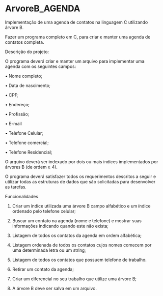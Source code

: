 # ArvoreB_AGENDA
Implementação de uma agenda de contatos na linguagem C utilizando árvore B.

Fazer um programa completo em C, para criar e manter uma agenda de contatos completa.

Descrição do projeto:
 
O programa deverá criar e manter um arquivo para implementar uma agenda com os seguintes campos:

•	Nome completo;

•	Data de nascimento;

•	CPF;

•	Endereço;

•	Profissão;

•	E-mail

•	Telefone Celular;

•	Telefone comercial;

•	Telefone Residencial;



 O arquivo deverá ser indexado por dois ou mais índices implementados por árvores B (de ordem ≥ 4).

O programa deverá satisfazer todos os requerimentos descritos a seguir e utilizar todas as estruturas de dados que são solicitadas para desenvolver as tarefas.

Funcionalidades
1.	Criar um índice utilizada uma árvore B campo alfabético e um índice ordenado pelo telefone celular;

2.	Buscar um contato na agenda (nome e telefone) e mostrar suas informações indicando quando este não exista;

3.	Listagem de todos os contatos da agenda em ordem alfabética;

4.	Listagem ordenada de todos os contatos cujos nomes comecem por uma determinada letra ou um string;

5.	Listagem de todos os contatos que possuem telefone de trabalho. 

6.	Retirar um contato da agenda;

7.	Criar um diferencial no seu trabalho que utilize uma árvore B;

8.	A árvore B deve ser salva em um arquivo.
